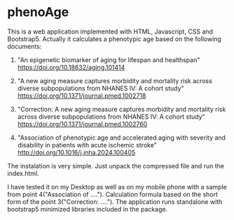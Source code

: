 # phenoAge
This is a web application implemented with HTML, Javascript, CSS and Bootstrap5.
Actually it calculates a phenotypic age based on the following documents:

1) "An epigenetic biomarker of aging for lifespan and healthspan"
   https://doi.org/10.18632/aging.101414

2) "A new aging measure captures morbidity and mortality risk across
   diverse subpopulations from NHANES IV: A cohort study"
   https://doi.org/10.1371/journal.pmed.1002718
   
3) "Correction: A new aging measure captures morbidity and mortality
   risk across diverse subpopulations from NHANES IV: A cohort
   study"
   https://doi.org/10.1371/journal.pmed.1002760

4) "Association of phenotypic age and accelerated aging with severity
    and disability in patients with acute ischemic stroke"
   http://doi.org/10.1016/j.jnha.2024.100405

The instalation is very simple. Just unpack the compressed file and
run the index.html.

I have tested it on my Desktop as well as on my mobile phone with a
sample from point 4("Association of ...."). Calculation formula based
on the short form of the point 3("Correction: ...."). The application
runs standalone with bootstrap5 minimized libraries included in the package.
